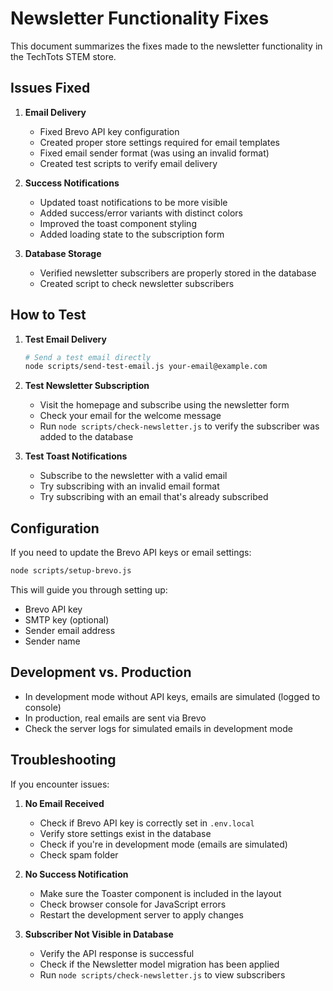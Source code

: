 # Newsletter Functionality Fixes

This document summarizes the fixes made to the newsletter functionality in the TechTots STEM store.

## Issues Fixed

1. **Email Delivery**

   - Fixed Brevo API key configuration
   - Created proper store settings required for email templates
   - Fixed email sender format (was using an invalid format)
   - Created test scripts to verify email delivery

2. **Success Notifications**

   - Updated toast notifications to be more visible
   - Added success/error variants with distinct colors
   - Improved the toast component styling
   - Added loading state to the subscription form

3. **Database Storage**
   - Verified newsletter subscribers are properly stored in the database
   - Created script to check newsletter subscribers

## How to Test

1. **Test Email Delivery**

   ```bash
   # Send a test email directly
   node scripts/send-test-email.js your-email@example.com
   ```

2. **Test Newsletter Subscription**

   - Visit the homepage and subscribe using the newsletter form
   - Check your email for the welcome message
   - Run `node scripts/check-newsletter.js` to verify the subscriber was added to the database

3. **Test Toast Notifications**
   - Subscribe to the newsletter with a valid email
   - Try subscribing with an invalid email format
   - Try subscribing with an email that's already subscribed

## Configuration

If you need to update the Brevo API keys or email settings:

```bash
node scripts/setup-brevo.js
```

This will guide you through setting up:

- Brevo API key
- SMTP key (optional)
- Sender email address
- Sender name

## Development vs. Production

- In development mode without API keys, emails are simulated (logged to console)
- In production, real emails are sent via Brevo
- Check the server logs for simulated emails in development mode

## Troubleshooting

If you encounter issues:

1. **No Email Received**

   - Check if Brevo API key is correctly set in `.env.local`
   - Verify store settings exist in the database
   - Check if you're in development mode (emails are simulated)
   - Check spam folder

2. **No Success Notification**

   - Make sure the Toaster component is included in the layout
   - Check browser console for JavaScript errors
   - Restart the development server to apply changes

3. **Subscriber Not Visible in Database**
   - Verify the API response is successful
   - Check if the Newsletter model migration has been applied
   - Run `node scripts/check-newsletter.js` to view subscribers
